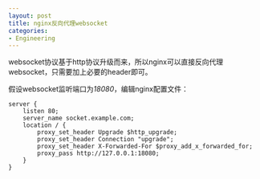 ```yaml
---
layout: post
title: nginx反向代理websocket
categories:
- Engineering
---
```

websocket协议基于http协议升级而来，所以nginx可以直接反向代理websocket，只需要加上必要的header即可。

假设websocket监听端口为*18080*，编辑nginx配置文件：

```nginx
server {
    listen 80;
    server_name socket.example.com;
    location / {
        proxy_set_header Upgrade $http_upgrade;
        proxy_set_header Connection "upgrade";
        proxy_set_header X-Forwarded-For $proxy_add_x_forwarded_for;
        proxy_pass http://127.0.0.1:18080;
    }
}
```